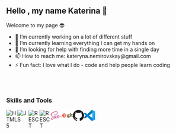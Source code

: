 <h2>Hello , my name Katerina 🥰</h2>
<p>Welcome to my page 😎</p>
<ul> 
<li>🔭 I’m currently working on a lot of different stuff</li>
<li>🌱 I’m currently learning everything I can get my hands on</li>
<li>🤔 I’m looking for help with finding more time in a single day</li>
<li>📫 How to reach me: kateryna.nemirovskay@gmail.com</li>
<li>⚡ Fun fact: I love what I do - code and help people learn coding</li>
 </ul>
<br></br>

### Skills and Tools 
<img align="left" alt="HTML5" width="30px"
src="https://user-images.githubusercontent.com/106702583/179249004-83788238-3e0e-42fc-b48d-d94316bb66d4.svg">
<img align="left" alt="JS" width="30px"
src="https://user-images.githubusercontent.com/106702583/179249013-ac2a85a0-f3d9-4b15-b92c-c775c6529195.svg">
<img align="left" alt="RESCT" width="30px"
src="https://user-images.githubusercontent.com/106702583/179249856-0896cff4-133d-4136-951d-e67160a578a2.svg">
<img align="left" alt="RESCT" width="30px"
src="https://user-images.githubusercontent.com/106702583/179249999-4df39112-9cd5-4cac-a967-934c77f806fd.svg">
<img align="left" alt="RESCT" width="30px"
src="https://raw.githubusercontent.com/github/explore/80688e429a7d4ef2fca1e82350fe8e3517d3494d/topics/sass/sass.png">
<img align="left" alt="RESCT" width="30px"
src="https://raw.githubusercontent.com/github/explore/80688e429a7d4ef2fca1e82350fe8e3517d3494d/topics/git/git.png">
<img align="left" alt="RESCT" width="30px"
src="https://raw.githubusercontent.com/github/explore/78df643247d429f6cc873026c0622819ad797942/topics/github/github.png">
<img align="left" alt="RESCT" width="30px"
src="https://raw.githubusercontent.com/github/explore/80688e429a7d4ef2fca1e82350fe8e3517d3494d/topics/visual-studio-code/visual-studio-code.png">
